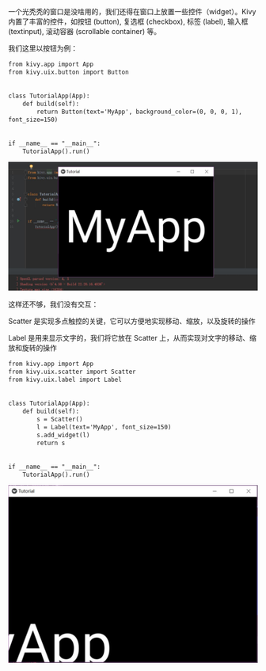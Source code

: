 一个光秃秃的窗口是没啥用的，我们还得在窗口上放置一些控件（widget）。Kivy 内置了丰富的控件，如按钮 (button), 复选框 (checkbox), 标签 (label), 输入框 (textinput), 滚动容器 (scrollable container) 等。

我们这里以按钮为例：

    from kivy.app import App
    from kivy.uix.button import Button


    class TutorialApp(App):
        def build(self):
            return Button(text='MyApp', background_color=(0, 0, 0, 1), font_size=150)


    if __name__ == "__main__":
        TutorialApp().run()



![效果图](https://github.com/SuperrrWu/kivy_app/blob/master/Image/kivy_2.JPG?raw=true)

这样还不够，我们没有交互：

Scatter 是实现多点触控的关键，它可以方便地实现移动、缩放，以及旋转的操作

Label 是用来显示文字的，我们将它放在 Scatter 上，从而实现对文字的移动、缩放和旋转的操作

    from kivy.app import App
    from kivy.uix.scatter import Scatter
    from kivy.uix.label import Label


    class TutorialApp(App):
        def build(self):
            s = Scatter()
            l = Label(text='MyApp', font_size=150)
            s.add_widget(l)
            return s


    if __name__ == "__main__":
        TutorialApp().run()

![](https://github.com/SuperrrWu/kivy_app/blob/master/Image/kivy_3.JPG?raw=true)
